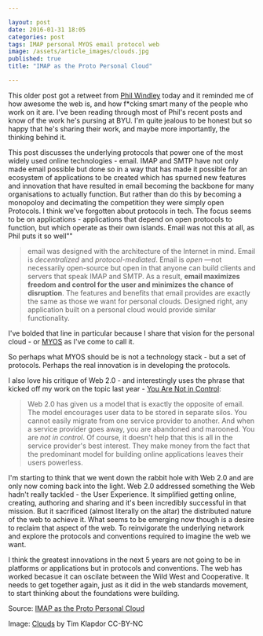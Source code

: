 ```yaml
---

layout: post
date: 2016-01-31 18:05	
categories: post
tags: IMAP personal MYOS email protocol web
image: /assets/article_images/clouds.jpg
published: true
title: "IMAP as the Proto Personal Cloud"

---
```


This older post got a retweet from [Phil Windley](http://www.windley.com/) today and it reminded me of how awesome the web is, and how f*cking smart many of the people who work on it are. I've been reading through most of Phil's recent posts and know of the work he's pursing at BYU. I'm quite jealous to be honest but so happy that he's sharing their work, and maybe more importantly, the thinking behind it. 

This post discusses the underlying protocols that power one of the most widely used online technologies - email. IMAP and SMTP have not only made email possible but done so in a way that has made it possible for an ecosystem of applications to be created which has spurned new features and innovation that have resulted in email becoming the backbone for many organisations to actually function. But rather than do this by becoming a monopoloy and decimating the competition they were simply open Protocols. I think we've forgotten about protocols in tech. The focus seems to be on applications - applications that depend on open protocols to function, but which operate as their own islands. Email was not this at all, as Phil puts it so well""

>email was designed with the architecture of the Internet in mind. Email is *decentralized* and *protocol-mediated*. Email is *open* —not necessarily open-source but open in that anyone can build clients and servers that speak IMAP and SMTP. As a result, **email maximizes freedom and control for the user and minimizes the chance of disruption**. The features and benefits that email provides are exactly the same as those we want for personal clouds. Designed right, any application built on a personal cloud would provide similar functionality.

I've bolded that line in particular because I share that vision for the personal cloud - or [MYOS](https://timklapdor.wordpress.com/2015/06/16/make-your-own-slogan-myos/) as I've come to call it. 

So perhaps what MYOS should be is not a technology stack - but a set of protocols. Perhaps the real innovation is in developing the protocols. 

I also love his critique of Web 2.0 - and interestingly uses the phrase that kicked off my work on the topic last year - [You Are Not in Control](https://timklapdor.wordpress.com/2015/08/13/you-are-not-in-control/): 

>Web 2.0 has given us a model that is exactly the opposite of email. The model encourages user data to be stored in separate silos. You cannot easily migrate from one service provider to another. And when a service provider goes away, you are abandoned and marooned. You are *not in control*. Of course, it doesn't help that this is all in the service provider's best interest. They make money from the fact that the predominant model for building online applications leaves their users powerless.

I'm starting to think that we went down the rabbit hole with Web 2.0 and are only now coming back into the light. Web 2.0 addressed something the Web hadn't really tackled - the User Experience. It simplified getting online, creating, authoring and sharing and it's been incredibly successful in that mission. But it sacrificed (almost literally on the altar) the distributed nature of the web to achieve it. What seems to be emerging now though is a desire to reclaim that aspect of the web. To reinvigorate the underlying network and explore the  protocols and conventions required to imagine the web we want. 

I think the greatest innovations in the next 5 years are not going to be in platforms or applications but in protocols and conventions. The web has worked becasue it can oscilate between the Wild West and Cooperative. It needs to get together again, just as it did in the web standards movement, to start thinking about the foundations were building. 


Source: [IMAP as the Proto Personal Cloud](http://www.windley.com/archives/2013/04/imap_as_the_proto_personal_cloud.shtml)
 
Image: [Clouds](https://flic.kr/p/e6sbn4) by Tim Klapdor CC-BY-NC
